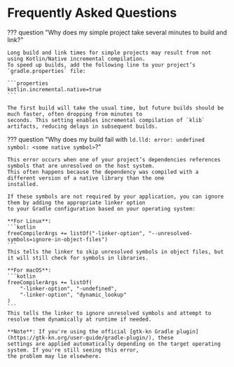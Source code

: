 # Frequently Asked Questions

??? question "Why does my simple project take several minutes to build and link?"

    Long build and link times for simple projects may result from not using Kotlin/Native incremental compilation.
    To speed up builds, add the following line to your project’s `gradle.properties` file:

    ```properties
    kotlin.incremental.native=true
    ```

    The first build will take the usual time, but future builds should be much faster, often dropping from minutes to
    seconds. This setting enables incremental compilation of `klib` artifacts, reducing delays in subsequent builds.

??? question "Why does my build fail with `ld.lld: error: undefined symbol: <some native symbol>`?"

    This error occurs when one of your project’s dependencies references symbols that are unresolved on the host system.
    This often happens because the dependency was compiled with a different version of a native library than the one
    installed.

    If these symbols are not required by your application, you can ignore them by adding the appropriate linker option
    to your Gradle configuration based on your operating system:

    **For Linux**:
    ```kotlin
    freeCompilerArgs += listOf("-linker-option", "--unresolved-symbols=ignore-in-object-files")
    ```
    This tells the linker to skip unresolved symbols in object files, but it will still check for symbols in libraries.

    **For macOS**:
    ```kotlin
    freeCompilerArgs += listOf(
        "-linker-option", "-undefined",
        "-linker-option", "dynamic_lookup"
    )
    ```
    This tells the linker to ignore unresolved symbols and attempt to resolve them dynamically at runtime if needed.

    **Note**: If you're using the official [gtk-kn Gradle plugin](https://gtk-kn.org/user-guide/gradle-plugin/), these
    settings are applied automatically depending on the target operating system. If you're still seeing this error,
    the problem may lie elsewhere.
